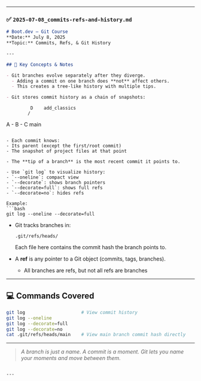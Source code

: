 

---

### ✅ `2025-07-08_commits-refs-and-history.md`

```markdown
# Boot.dev – Git Course  
**Date:** July 8, 2025  
**Topic:** Commits, Refs, & Git History

---

## 🧠 Key Concepts & Notes

- Git branches evolve separately after they diverge.
  - Adding a commit on one branch does **not** affect others.
  - This creates a tree-like history with multiple tips.

- Git stores commit history as a chain of snapshots:
````

```
         D    add_classics
        /
```

A - B - C   main

````

- Each commit knows:
- Its parent (except the first/root commit)
- The snapshot of project files at that point

- The **tip of a branch** is the most recent commit it points to.

- Use `git log` to visualize history:
- `--oneline`: compact view
- `--decorate`: shows branch pointers
- `--decorate=full`: shows full refs
- `--decorate=no`: hides refs

Example:
```bash
git log --oneline --decorate=full
````

* Git tracks branches in:

  ```
  .git/refs/heads/
  ```

  Each file here contains the commit hash the branch points to.

* A **ref** is any pointer to a Git object (commits, tags, branches).

  * All branches are refs, but not all refs are branches

---

## 💻 Commands Covered

```bash
git log                     # View commit history
git log --oneline
git log --decorate=full
git log --decorate=no
cat .git/refs/heads/main    # View main branch commit hash directly
```

---

> *A branch is just a name. A commit is a moment. Git lets you name your moments and move between them.*

```

---



